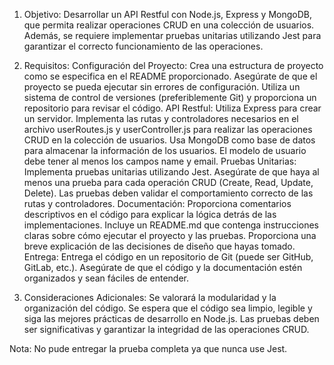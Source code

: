 1. Objetivo:
Desarrollar un API Restful con Node.js, Express y MongoDB, que permita realizar operaciones CRUD en una colección de usuarios. Además, se requiere implementar pruebas unitarias utilizando Jest para garantizar el correcto funcionamiento de las operaciones.


2. Requisitos:
Configuración del Proyecto:
Crea una estructura de proyecto como se especifica en el README proporcionado.
Asegúrate de que el proyecto se pueda ejecutar sin errores de configuración.
Utiliza un sistema de control de versiones (preferiblemente Git) y proporciona un repositorio para revisar el código.
API Restful:
Utiliza Express para crear un servidor.
Implementa las rutas y controladores necesarios en el archivo userRoutes.js y userController.js para realizar las operaciones CRUD en la colección de usuarios.
Usa MongoDB como base de datos para almacenar la información de los usuarios.
El modelo de usuario debe tener al menos los campos name y email.
Pruebas Unitarias:
Implementa pruebas unitarias utilizando Jest.
Asegúrate de que haya al menos una prueba para cada operación CRUD (Create, Read, Update, Delete).
Las pruebas deben validar el comportamiento correcto de las rutas y controladores.
Documentación:
Proporciona comentarios descriptivos en el código para explicar la lógica detrás de las implementaciones.
Incluye un README.md que contenga instrucciones claras sobre cómo ejecutar el proyecto y las pruebas.
Proporciona una breve explicación de las decisiones de diseño que hayas tomado.
Entrega:
Entrega el código en un repositorio de Git (puede ser GitHub, GitLab, etc.).
Asegúrate de que el código y la documentación estén organizados y sean fáciles de entender.

3. Consideraciones Adicionales:
Se valorará la modularidad y la organización del código.
Se espera que el código sea limpio, legible y siga las mejores prácticas de desarrollo en Node.js.
Las pruebas deben ser significativas y garantizar la integridad de las operaciones CRUD.

Nota: No pude entregar la prueba completa ya que nunca use Jest.